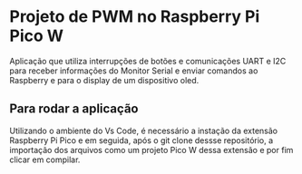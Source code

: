 # Projeto de PWM no Raspberry Pi Pico W
Aplicação que utiliza interrupções de botões e comunicações UART e I2C para receber informações do Monitor Serial e enviar comandos ao Raspberry e para o display de um dispositivo oled.
## Para rodar a aplicação
Utilizando o ambiente do Vs Code, é necessário a instação da extensão Raspberry Pi Pico e em seguida, após o git clone dessse repositório, a importação dos arquivos como um projeto Pico W dessa extensão e por fim clicar em compilar.
